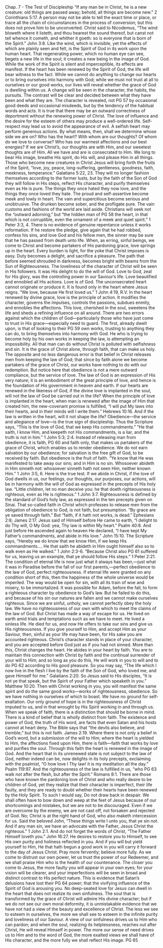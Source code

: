 Chap. 7 - The Test of Discipleship
“If any man be in Christ, he is a new creature: old things are
passed away; behold, all things are become new.” 2 Corinthians 5:17.
A person may not be able to tell the exact time or place, or trace
all the chain of circumstances in the process of conversion; but this
does not prove him to be unconverted. Christ said to Nicodemus,
“The wind bloweth where it listeth, and thou hearest the sound
thereof, but canst not tell whence it cometh, and whither it goeth: so
is everyone that is born of the Spirit.” John 3:8. Like the wind, which
is invisible, yet the effects of which are plainly seen and felt, is the
Spirit of God in its work upon the human heart. That regenerating
power, which no human eye can see, begets a new life in the soul;
it creates a new being in the image of God. While the work of the
Spirit is silent and imperceptible, its effects are manifest. If the heart
has been renewed by the Spirit of God, the life will bear witness
to the fact. While we cannot do anything to change our hearts or
to bring ourselves into harmony with God; while we must not trust
at all to ourselves or our good works, our lives will reveal whether
the grace of God is dwelling within us. A change will be seen in
the character, the habits, the pursuits. The contrast will be clear
and decided between what they have been and what they are. The
character is revealed, not
PG 57
by occasional good deeds and occasional misdeeds, but by the
tendency of the habitual words and acts.
It is true that there may be an outward correctness of deportment
without the renewing power of Christ. The love of influence and
the desire for the esteem of others may produce a well-ordered life.
Self-respect may lead us to avoid the appearance of evil. A selfish
heart may perform generous actions. By what means, then, shall we
determine whose side we are on?
Who has the heart? With whom are our thoughts? Of whom do
we love to converse? Who has our warmest affections and our best
energies? If we are Christ’s, our thoughts are with Him, and our
sweetest thoughts are of Him. All we have and are is consecrated to
Him. We long to bear His image, breathe His spirit, do His will, and
please Him in all things.
Those who become new creatures in Christ Jesus will bring forth
the fruits of the Spirit, “love, joy, peace, long-suffering, gentleness,
goodness, faith, meekness, temperance.” Galatians 5:22, 23. They
will no longer fashion themselves according to the former lusts, but
by the faith of the Son of God they will follow in His steps, reflect
His character, and purify themselves even as He is pure. The things
they once hated they now love, and the things they once loved they
hate. The proud and self-assertive become meek and lowly in heart.
The vain and supercilious become serious and unobtrusive. The
drunken become sober, and the profligate pure. The vain customs
and fashions of the world are laid aside. Christians will seek not the
“outward adorning,” but “the hidden man of
PG 58
the heart, in that which is not corruptible, even the ornament of a
meek and quiet spirit.” 1 Peter 3:3, 4.
There is no evidence of genuine repentance unless it works
reformation. If he restore the pledge, give again that he had robbed,
confess his sins, and love God and his fellow men, the sinner may be
sure that he has passed from death unto life.
When, as erring, sinful beings, we come to Christ and become
partakers of His pardoning grace, love springs up in the heart. Every
burden is light, for the yoke that Christ imposes is easy. Duty
becomes a delight, and sacrifice a pleasure. The path that before
seemed shrouded in darkness, becomes bright with beams from the
Sun of Righteousness.
The loveliness of the character of Christ will be seen in His
followers. It was His delight to do the will of God. Love to God,
zeal for His glory, was the controlling power in our Saviour’s life.
Love beautified and ennobled all His actions. Love is of God. The
unconsecrated heart cannot originate or produce it. It is found only
in the heart where Jesus reigns. “We love, because He first loved us.”
1 John 4:19, R.V. In the heart renewed by divine grace, love is the
principle of action. It modifies the character, governs the impulses,
controls the passions, subdues enmity, and ennobles the affections.
This love, cherished in the soul, sweetens the life and sheds a refining
influence on all around.
There are two errors against which the children of God—particularly
those who have just come to trust in His grace—especially need to
guard. The first, already dwelt upon, is that of looking to their
PG 59
own works, trusting to anything they can do, to bring themselves
into harmony with God. He who is trying to become holy by his own
works in keeping the law, is attempting an impossibility. All that
man can do without Christ is polluted with selfishness and sin. It is
the grace of Christ alone, through faith, that can make us holy.
The opposite and no less dangerous error is that belief in Christ
releases men from keeping the law of God; that since by faith alone
we become partakers of the grace of Christ, our works have nothing
to do with our redemption.
But notice here that obedience is not a mere outward compliance,
but the service of love. The law of God is an expression of His very
nature; it is an embodiment of the great principle of love, and hence
is the foundation of His government in heaven and earth. If our hearts
are renewed in the likeness of God, if the divine love is implanted in
the soul, will not the law of God be carried out in the life? When
the principle of love is implanted in the heart, when man is renewed
after the image of Him that created him, the new-covenant promise is
fulfilled, “I will put My laws into their hearts, and in their minds will
I write them.” Hebrews 10:16. And if the law is written in the heart,
will it not shape the life? Obedience—the service and allegiance of
love—is the true sign of discipleship. Thus the Scripture says, “This
is the love of God, that we keep His commandments.” “He that saith,
I know Him, and keepeth not His commandments, is a liar, and the
truth is not in him.” 1 John 5:3; 2:4. Instead of releasing man from
obedience, it is faith,
PG 60
and faith only, that makes us partakers of the grace of Christ, which
enables us to render obedience.
We do not earn salvation by our obedience; for salvation is the
free gift of God, to be received by faith. But obedience is the fruit of
faith. “Ye know that He was manifested to take away our sins; and
in Him is no sin. Whosoever abideth in Him sinneth not: whosoever
sinneth hath not seen Him, neither known Him.” 1 John 3:5, 6. Here
is the true test. If we abide in Christ, if the love of God dwells
in us, our feelings, our thoughts, our purposes, our actions, will
be in harmony with the will of God as expressed in the precepts
of His holy law. “Little children, let no man deceive you: he that
doeth righteousness is righteous, even as He is righteous.” 1 John
3:7. Righteousness is defined by the standard of God’s holy law, as
expressed in the ten precepts given on Sinai.
That so-called faith in Christ which professes to release men from
the obligation of obedience to God, is not faith, but presumption. “By
grace are ye saved through faith.” But “faith, if it hath not works, is
dead.” Ephesians 2:8; James 2:17. Jesus said of Himself before He
came to earth, “I delight to do Thy will, O My God: yea, Thy law is
within My heart.” Psalm 40:8. And just before He ascended again to
heaven He declared, “I have kept My Father’s commandments, and
abide in His love.” John 15:10. The Scripture says, “Hereby we do
know that we know Him, if we keep His commandments.... He that
saith he abideth in Him ought himself also so to walk even as He
walked.” 1 John 2:3-6. “Because Christ also
PG 61
suffered for us, leaving us an example, that ye should follow His
steps.” 1 Peter 2:21.
The condition of eternal life is now just what it always has
been,—just what it was in Paradise before the fall of our first
parents,—perfect obedience to the law of God, perfect righteousness.
If eternal life were granted on any condition short of this, then
the happiness of the whole universe would be imperiled. The way
would be open for sin, with all its train of woe and misery, to be
immortalized.
It was possible for Adam, before the fall, to form a righteous
character by obedience to God’s law. But he failed to do this,
and because of his sin our natures are fallen and we cannot make
ourselves righteous. Since we are sinful, unholy, we cannot perfectly
obey the holy law. We have no righteousness of our own with which
to meet the claims of the law of God. But Christ has made a way
of escape for us. He lived on earth amid trials and temptations such
as we have to meet. He lived a sinless life. He died for us, and
now He offers to take our sins and give us His righteousness. If
you give yourself to Him, and accept Him as your Saviour, then,
sinful as your life may have been, for His sake you are accounted
righteous. Christ’s character stands in place of your character, and
you are accepted before God just as if you had not sinned.
More than this, Christ changes the heart. He abides in your heart
by faith. You are to maintain this connection with Christ by faith and
the continual surrender of your will to Him; and so long as you do
this, He will work in you to will and to do
PG 62
according to His good pleasure. So you may say, “The life which
I now live in the flesh I live by the faith of the Son of God, who
loved me, and gave Himself for me.” Galatians 2:20. So Jesus
said to His disciples, “It is not ye that speak, but the Spirit of your
Father which speaketh in you.” Matthew 10:20. Then with Christ
working in you, you will manifest the same spirit and do the same
good works—works of righteousness, obedience.
So we have nothing in ourselves of which to boast. We have
no ground for self-exaltation. Our only ground of hope is in the
righteousness of Christ imputed to us, and in that wrought by His
Spirit working in and through us.
When we speak of faith, there is a distinction that should be
borne in mind. There is a kind of belief that is wholly distinct from
faith. The existence and power of God, the truth of His word, are
facts that even Satan and his hosts cannot at heart deny. The Bible
says that “the devils also believe, and tremble;” but this is not faith.
James 2:19. Where there is not only a belief in God’s word, but a
submission of the will to Him; where the heart is yielded to Him,
the affections fixed upon Him, there is faith—faith that works by
love and purifies the soul. Through this faith the heart is renewed in
the image of God. And the heart that in its unrenewed state is not
subject to the law of God, neither indeed can be, now delights in its
holy precepts, exclaiming with the psalmist, “O how love I Thy law!
it is my meditation all the day.” Psalm 119:97. And the righteousness
of the law is fulfilled in us, “who
PG 63
walk not after the flesh, but after the Spirit.” Romans 8:1.
There are those who have known the pardoning love of Christ
and who really desire to be children of God, yet they realize that their
character is imperfect, their life faulty, and they are ready to doubt
whether their hearts have been renewed by the Holy Spirit. To such I
would say, Do not draw back in despair. We shall often have to bow
down and weep at the feet of Jesus because of our shortcomings and
mistakes, but we are not to be discouraged. Even if we are overcome
by the enemy, we are not cast off, not forsaken and rejected of God.
No; Christ is at the right hand of God, who also maketh intercession
for us. Said the beloved John, “These things write I unto you, that
ye sin not. And if any man sin, we have an advocate with the Father,
Jesus Christ the righteous.” 1 John 2:1. And do not forget the words
of Christ, “The Father Himself loveth you.” John 16:27. He desires
to restore you to Himself, to see His own purity and holiness reflected
in you. And if you will but yield yourself to Him, He that hath begun
a good work in you will carry it forward to the day of Jesus Christ.
Pray more fervently; believe more fully. As we come to distrust our
own power, let us trust the power of our Redeemer, and we shall
praise Him who is the health of our countenance.
The closer you come to Jesus, the more faulty you will appear
in your own eyes; for your vision will be clearer, and your
imperfections will be seen in broad and distinct contrast to His
perfect nature. This is evidence that Satan’s delusions have lost their
PG 64
power; that the vivifying influence of the Spirit of God is arousing
you.
No deep-seated love for Jesus can dwell in the heart that does not
realize its own sinfulness. The soul that is transformed by the grace
of Christ will admire His divine character; but if we do not see our
own moral deformity, it is unmistakable evidence that we have not
had a view of the beauty and excellence of Christ.
The less we see to esteem in ourselves, the more we shall see to
esteem in the infinite purity and loveliness of our Saviour. A view of
our sinfulness drives us to Him who can pardon; and when the soul,
realizing its helplessness, reaches out after Christ, He will reveal
Himself in power. The more our sense of need drives us to Him
and to the word of God, the more exalted views we shall have of His
character, and the more fully we shall reflect His image.
PG 65
